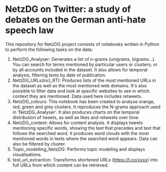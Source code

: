 # NetzDG on Twitter: a study of debates on the German anti-hate speech law

This repository for NetzDG project consists of notebooks written in Python to perform the following tasks on the data:
1. NetzDG_Analyser: Generates a list of n-grams (unigrams, bigrams...). You can search for terms mentioned by particular users or clusters; or by all accounts included in the dataset. It also allows for temporal analysis, filtering texts by date of publication.
2. NetzDG_URLs(incl_RT): Produces lists of the most mentioned URLs in the dataset as well as the most mentioned web domains. It's also possible to filter data and look at specific websites to see in which context they are mentioned. Data used here includes retweets. 
3. NetzDG_colours: This notebook has been created to analyse orange, red, green and grey clusters. It reproduces the N-grams approach used in 'NetzDG_Analyser'. It also produces charts on the temporal distribution of tweets, as well as likes and retweets over time. 
4. NetzDG_content: Allows for content analysis. It displays tweets mentioning specific words, showing the text that precedes and text that follows the searched word. It produces word clouds with the most mentioned words in texts where the searched word appears. Data can also be filtered by cluster.
5. Topic_modelling_NetzDG: Performs topic modeling and displays visualisations. 
6. test_url_extraction: Transforms shortened URLs (https://t.co/xxxx) into full URLs from which content can be retrieved. 

